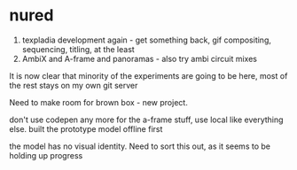 # nured

1. texpladia development again - get something back, gif compositing, sequencing, titling, at the least
2. AmbiX and A-frame and panoramas - also try ambi circuit mixes


It is now clear that minority of the experiments are going to be here, most of the rest stays on my own git server

Need to make room for brown box - new project.

don't use codepen any more for the a-frame stuff, use local like everything else.
built the prototype model offline first

the model has no visual identity. Need to sort this out, as it seems to be holding up progress
